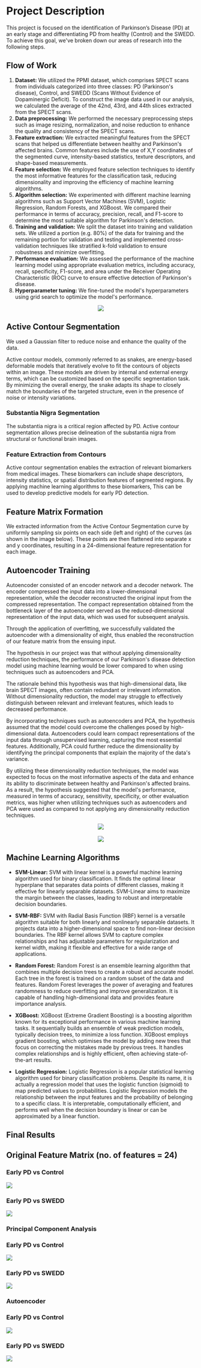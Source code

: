 # Project Description

This project is focused on the identification of Parkinson’s Disease (PD) at an early stage and differentiating PD from healthy (Control) and the SWEDD. To achieve this goal, we've broken down our areas of research into the following steps.

## Flow of Work

1. **Dataset:** We utilized the PPMI dataset, which comprises SPECT scans from individuals categorized into three classes: PD (Parkinson's disease), Control, and SWEDD (Scans Without Evidence of Dopaminergic Deficit). To construct the image data used in our analysis, we calculated the average of the 42nd, 43rd, and 44th slices extracted from the SPECT scans.
2. **Data preprocessing:** We performed the necessary preprocessing steps such as image resizing, normalization, and noise reduction to enhance the quality and consistency of the SPECT scans.
3. **Feature extraction:** We extracted meaningful features from the SPECT scans that helped us differentiate between healthy and Parkinson's affected brains. 
Common features include the use of X,Y coordinates of the segmented curve, intensity-based statistics, texture descriptors, and shape-based measurements. 
4. **Feature selection:** We employed feature selection techniques to identify the most informative features for the classification task, reducing dimensionality and improving the efficiency of machine learning algorithms.
5. **Algorithm selection:** We experimented with different machine learning algorithms such as Support Vector Machines (SVM), Logistic Regression, Random Forests, and XGBoost. 
We compared their performance in terms of accuracy, precision, recall, and F1-score to determine the most suitable algorithm for Parkinson's detection.
6. **Training and validation:** We split the dataset into training and validation sets. We utilized a portion (e.g. 80%) of the data for training and the remaining portion for validation and testing and implemented cross-validation techniques like stratified k-fold validation to ensure robustness and minimize overfitting.
7. **Performance evaluation:** We assessed the performance of the machine learning model using appropriate evaluation metrics, including accuracy, recall, specificity, F1-score, and area under the Receiver Operating Characteristic (ROC) curve to ensure effective detection of Parkinson's disease.
8. **Hyperparameter tuning:** We fine-tuned the model's hyperparameters using grid search to optimize the model's performance.

<div align="center">
<img src="https://github.com/RishitToteja/PDVisionAI/blob/main/images/Flowchart.png">
</div>

## Active Contour Segmentation

We used a Gaussian filter to reduce noise and enhance the quality of the data.

Active contour models, commonly referred to as snakes, are energy-based deformable models that iteratively evolve to fit the contours of objects within an image. These models are driven by internal and external energy terms, which can be customized based on the specific segmentation task. By minimizing the overall energy, the snake adapts its shape to closely match the boundaries of the targeted structure, even in the presence of noise or intensity variations.

### Substantia Nigra Segmentation

The substantia nigra is a critical region affected by PD. Active contour segmentation allows precise delineation of the substantia nigra from structural or functional brain images.


### Feature Extraction from Contours

Active contour segmentation enables the extraction of relevant biomarkers from medical images. These biomarkers can include shape descriptors, intensity statistics, or spatial distribution features of segmented regions. By applying machine learning algorithms to these biomarkers, This can be used to develop predictive models for early PD detection.


## Feature Matrix Formation

We extracted information from the Active Contour Segmentation curve by uniformly sampling six points on each side (left and right) of the curves (as shown in the image below). These points are then flattened into separate x and y coordinates, resulting in a 24-dimensional feature representation for each image.

## Autoencoder Training

Autoencoder consisted of an encoder network and a decoder network. The encoder compressed the input data into a lower-dimensional representation, while the decoder reconstructed the original input from the compressed representation. The compact representation obtained from the bottleneck layer of the autoencoder served as the reduced-dimensional representation of the input data, which was used for subsequent analysis.

Through the application of overfitting, we successfully validated the autoencoder with a dimensionality of eight, thus enabled the reconstruction of our feature matrix from the ensuing input.

The hypothesis in our project was that without applying dimensionality reduction techniques, the performance of our Parkinson's disease detection model using machine learning would be lower compared to when using techniques such as autoencoders and PCA.

The rationale behind this hypothesis was that high-dimensional data, like brain SPECT images, often contain redundant or irrelevant information. Without dimensionality reduction, the model may struggle to effectively distinguish between relevant and irrelevant features, which leads to decreased performance.

By incorporating techniques such as autoencoders and PCA, the hypothesis assumed that the model could overcome the challenges posed by high-dimensional data. Autoencoders could learn compact representations of the input data through unsupervised learning, capturing the most essential features. Additionally, PCA could further reduce the dimensionality by identifying the principal components that explain the majority of the data's variance.

By utilizing these dimensionality reduction techniques, the model was expected to focus on the most informative aspects of the data and enhance its ability to discriminate between healthy and Parkinson's affected brains. As a result, the hypothesis suggested that the model's performance, measured in terms of accuracy, sensitivity, specificity, or other evaluation metrics, was higher when utilizing techniques such as autoencoders and PCA were used as compared to not applying any dimensionality reduction techniques.


<div align="center">
<img src="https://github.com/RishitToteja/PDVisionAI/blob/main/images/Block%20Diagram%201.png">
</div>
</br>
<div align="center">
<img src="https://github.com/RishitToteja/PDVisionAI/blob/main/images/Block%20Diagram%202.png">
</div>

## Machine Learning Algorithms

- **SVM-Linear:** SVM with linear kernel is a powerful machine learning algorithm used for binary classification. It finds the optimal linear hyperplane that separates data points of different classes, making it effective for linearly separable datasets. SVM-Linear aims to maximize the margin between the classes, leading to robust and interpretable decision boundaries.

- **SVM-RBF:** SVM with Radial Basis Function (RBF) kernel is a versatile algorithm suitable for both linearly and nonlinearly separable datasets. It projects data into a higher-dimensional space to find non-linear decision boundaries. The RBF kernel allows SVM to capture complex relationships and has adjustable parameters for regularization and kernel width, making it flexible and effective for a wide range of applications.

- **Random Forest:** Random Forest is an ensemble learning algorithm that combines multiple decision trees to create a robust and accurate model. Each tree in the forest is trained on a random subset of the data and features. Random Forest leverages the power of averaging and features randomness to reduce overfitting and improve generalization. It is capable of handling high-dimensional data and provides feature importance analysis.

- **XGBoost:** XGBoost (Extreme Gradient Boosting) is a boosting algorithm known for its exceptional performance in various machine learning tasks. It sequentially builds an ensemble of weak prediction models, typically decision trees, to minimize a loss function. XGBoost employs gradient boosting, which optimises the model by adding new trees that focus on correcting the mistakes made by previous trees. It handles complex relationships and is highly efficient, often achieving state-of-the-art results.

- **Logistic Regression:** Logistic Regression is a popular statistical learning algorithm used for binary classification problems. Despite its name, it is actually a regression model that uses the logistic function (sigmoid) to map predicted values to probabilities. Logistic Regression models the relationship between the input features and the probability of belonging to a specific class. It is interpretable, computationally efficient, and performs well when the decision boundary is linear or can be approximated by a linear function.

## Final Results
## Original Feature Matrix (no. of features = 24)
### Early PD vs Control

<img src="https://github.com/RishitToteja/PDVisionAI/blob/main/images/Original%201.png">

### Early PD vs SWEDD

<img src="https://github.com/RishitToteja/PDVisionAI/blob/main/images/Original%202.png">

### Principal Component Analysis
### Early PD vs Control

<img src="https://github.com/RishitToteja/PDVisionAI/blob/main/images/PCA%201.png">

### Early PD vs SWEDD

<img src="https://github.com/RishitToteja/PDVisionAI/blob/main/images/PCA%202.png">

### Autoencoder 
### Early PD vs Control

<img src="https://github.com/RishitToteja/PDVisionAI/blob/main/images/AE%201.png">

### Early PD vs SWEDD

<img src="https://github.com/RishitToteja/PDVisionAI/blob/main/images/AE%202.png">


